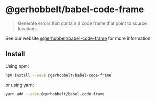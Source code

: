 # @gerhobbelt/babel-code-frame

> Generate errors that contain a code frame that point to source locations.

See our website [@gerhobbelt/babel-code-frame](https://babeljs.io/docs/en/next/babel-code-frame.html) for more information.

## Install

Using npm:

```sh
npm install --save @gerhobbelt/babel-code-frame
```

or using yarn:

```sh
yarn add --save @gerhobbelt/babel-code-frame
```
